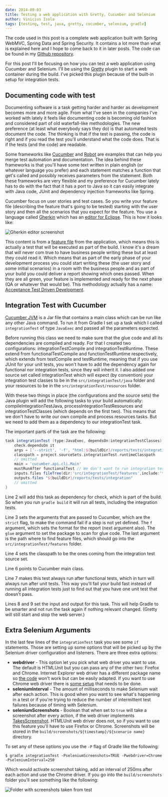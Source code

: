 ```yaml
---
date: 2014-09-03
title: Testing a web application with Gretty, Cucumber and Selenium
author: Vinicius Isola
tags: [testing, test, java, gretty, cucumber, selenium, gradle]
---
```

The code used in this post is a complete web application built with Spring WebMVC, Spring Data and Spring Security. It contains a lot more than what is explained here and I hope to come back to it in later posts. The code can be found in my [Github repository](https://github.com/visola/bearprogrammer-examples/tree/master/complete-to-do).

For this post I'll be focusing on how you can test a web application using Cucumber and Selenium. I'll be using the [Gretty](https://github.com/akhikhl/gretty/) plugin to start a web container during the build. I've picked this plugin because of the built-in setup for integration tests.

<!-- more -->

## Documenting code with test

Documenting software is a task getting harder and harder as development becomes more and more agile. From what I've seen in the companies I've worked with lately it feels like documenting code is becoming old fashion and considered part of old waterfall-like methodologies. The new preference (at least what everybody says they do) is that automated tests document the code. The thinking is that if the test is passing, the code is right and if you read the test you'll understand what the code does. That is if the tests (and the code) are readable.

Some frameworks like [Cucumber](http://cukes.info/) and [Robot](http://robotframework.org/) are examples that can help you merge test automation and documentation. The idea behind these frameworks is that you'll have some text written in plain english (or whatever language you prefer) and each statement matches a function that get's called and possibly receives parameters from the statement. Both these frameworks are very flexible and my preference for Cucumber lately has to do with the fact that it has a port to Java so it can easily integrate with Java code, JUnit and dependency injection frameworks like Spring.

Cucumber focus on user stories and test cases. So you write your feature file (describing the feature that's going to be tested) starting with the user story and then all the scenarios that you expect for the feature. You use a language called [Gherkin](http://cukes.info/gherkin.html) which has an [editor for Eclipse](https://github.com/cucumber/cucumber-eclipse). This is how it looks like:

![Gherkin editor screenshot](/img/blog/gherkin-eclipse-editor.png)

This content is from a [feature file](https://github.com/visola/bearprogrammer-examples/blob/master/complete-to-do/src/integrationTest/features/Login.feature) from the application, which means this is actually a test that will be executed as part of the build. I know it's a dream that will never com true to have business people writing these but at least they could read it. Which means that as part of the early phase of your development process you could start writing these (the user story and some initial scenarios) in a room with the business people and as part of your build you could deliver a report showing which ones passed. When they are all green, your feature is implemented and ready for the next phase (QA or whatever that would be). This methodology actually has a name: [Acceptance Test Driven Development](http://en.wikipedia.org/wiki/Acceptance_test-driven_development).

## Integration Test with Cucumber

[Cucumber JVM](https://github.com/cucumber/cucumber-jvm) is a Jar file that contains a main class which can be run like any other Java command. To run it from Gradle I set up a task which I called `integrationTest` of type `JavaExec` and passed all the parameters expected.

Before running this class we need to make sure that the glue code and all its dependencies are compiled and ready. For that I created two configurations: integrationTestCompile and integrationTestRuntime. These extend from functionalTestCompile and functionTestRuntime respectively, which extends from testCompile and testRuntime, meaning that if you use JUnit for your unit tests, you won't have to add the dependency again for functional nor integration tests, since they will inherit it. I also added one source set called integrationTest which will expect (by convention) your integration test classes to be in the `src/integrationTest/java` folder and your resources to be in the `src/integrationTest/resources` folder.

With these two things in place (the configurations and the source sets) the Java plugin will add the following tasks to your build automatically: compileIntegrationTestJava, processIntegrationTestResources and integrationTestClasses (which depends on the first two). This means that we don't have to write our own compile and process resources tasks. But we need to add them as a dependency to our integrationTest task.

The important parts of the task are the following:

```groovy
task integrationTest (type:JavaExec, dependsOn:integrationTestClasses) {
    check.dependsOn it
    args = ['--strict', '-f', "html:${buildDir}/reports/tests/integration", '--glue', 'com.bearprogrammer.blog.sample.integrationTest.glue', 'src/integrationTest/features']
    classpath = project.sourceSets.integrationTest.runtimeClasspath
    // omitted
    main = 'cucumber.api.cli.Main'
    mustRunAfter functionalTest // We don't want to run integration tests if functional test haven't past
    inputs.files fileTree(dir:'src/integrationTest/features',include:'**/*.feature')
    outputs.files "${buildDir}/reports/tests/integration"
    // omitted
}
```

Line 2 will add this task as dependency for check, which is part of the build. So when you run `gradle build` it will run all tests, including the integration tests.

Line 3 sets the arguments that are passed to Cucumber, which are the `strict` flag, to make the command fail if a step is not yet defined. The `f` argument, which sets the format for the report (next argument also). The `glue` argument to set the package to scan for glue code. The last argument is the path where to find feature files, which should go into the `src/integrationTest/features` folder.

Line 4 sets the classpath to be the ones coming from the integration test source set.

Line 6 points to Cucumber main class.

Line 7 makes this test always run after functional tests, which in turn will always run after unit tests. This way you'll fail your build fast instead of running all integration tests just to find out that you have one unit test that doesn't pass.

Lines 8 and 9 set the input and output for this task. This will help Gradle to be smarter and not run the task again if nothing relevant changed. (Gretty will still start and stop the web server.)

## Extra Selenium Arguments

In the last few lines of the `integrationTest` task you see some `if` statements. Those are setting up some options that will be picked up by the Selenium driver configuration and listeners. There are three extra options:

- <strong>webdriver</strong> - This option let you pick what web driver you want to use. The default is HTMLUnit but you can pass any of the other two: Firefox and Chrome. Internet Explorer web driver has a different package name so [the code](https://github.com/visola/bearprogrammer-examples/blob/master/complete-to-do/src/integrationTest/java/com/bearprogrammer/blog/sample/integrationTest/IntegrationTestConfiguration.java#L49) won't work but can be easily adapted. If you want to use Chrome web driver there is [some setup](https://sites.google.com/a/chromium.org/chromedriver/getting-started) that needs to be done.
- <strong>seleniumInterval</strong> - The amount of milliseconds to make Selenium wait after each action. This is good when you want to see what's happening in a test or if you're trying to reduce the number of intermittent test failures because of timing with Selenium.
- <strong>seleniumScreenshots</strong> - Boolean that when set to `true` will take a screenshot after every action, if the web driver implements [TakesScreenshot](http://selenium.googlecode.com/svn/trunk/docs/api/java/org/openqa/selenium/TakesScreenshot.html). HTMLUnit web driver does not, so if you want to use this feature you'll have to use Firefox or Chrome. Screenshots will be stored in the `build/screenshots/${timestamp}/${scenario name}` directory.

To set any of these options you use the `-P` flag of Gradle like the following:

```
$ gradle integrationTest -PseleniumScreenshots=TRUE -Pwebdriver=Chrome -PseleniumInterval=250
```

Which would activate screenshot taking, add an interval of 250ms after each action and use the Chrome driver. If you go into the `build/screenshots` folder you'll see something like the following:

![Folder with screenshots taken from test](/img/blog/build-screenshots-folder.png)
